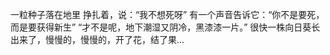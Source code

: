 一粒种子落在地里 挣扎着，说：“我不想死呀”
有一个声音告诉它：“你不是要死，而是要获得新生”
“才不是呢，地下潮湿又阴冷，黑漆漆一片。”
很快一株向日葵长出来了，慢慢的，慢慢的，开了花，结了果...
